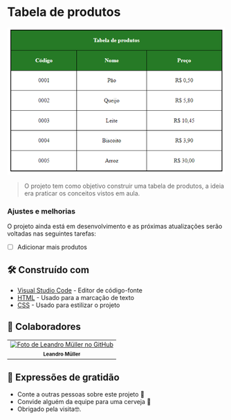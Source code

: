 # Tabela de produtos

<!---Esses são exemplos. Veja https://shields.io para outras pessoas ou para personalizar este conjunto de escudos. Você pode querer incluir dependências, status do projeto e informações de licença aqui--->

<img src="imgs/interface.png" alt="Imagem da interface">

> O projeto tem como objetivo construir uma tabela de produtos, a ideia era praticar os conceitos vistos em aula.

### Ajustes e melhorias

O projeto ainda está em desenvolvimento e as próximas atualizações serão voltadas nas seguintes tarefas:

- [ ] Adicionar mais produtos

## 🛠️ Construído com

* [Visual Studio Code](https://code.visualstudio.com/) - Editor de código-fonte
* [HTML](https://developer.mozilla.org/pt-BR/docs/Web/HTML) - Usado para a marcação de texto
* [CSS](https://developer.mozilla.org/pt-BR/docs/Web/CSS) - Usado para estilizar o projeto

## 🤝 Colaboradores
<table>
  <tr>
    <td align="center">
      <a href="#">
        <img src="https://avatars.githubusercontent.com/u/75099666?v=4" width="100px;" alt="Foto de Leandro Müller no GitHub"/><br>
        <sub>
          <b>Leandro Müller</b>
        </sub>
      </a>
    </td>
</table>

## 🎁 Expressões de gratidão

* Conte a outras pessoas sobre este projeto 📢
* Convide alguém da equipe para uma cerveja 🍺 
* Obrigado pela visita🤓.
